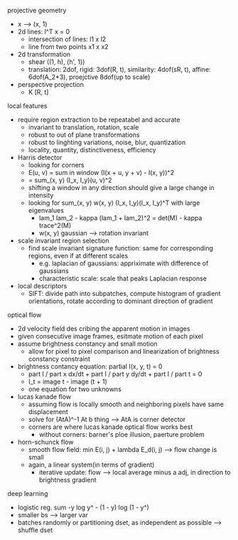 projective geometry
- x --> (x, 1)
- 2d lines: l^T x = 0
  - intersection of lines: l1 x l2
  - line from two points x1 x x2
- 2d transformation
  - shear ((1, h), (h', 1))
  - translation: 2dof, rigid: 3dof(R, t), similarity: 4dof(sR, t), affine: 6dof(A_2*3), proejctive 8dof(up to scale)
- perspective projection
  - K [R, t]

local features
- require region extraction to be repeatabel and accurate
  - invariant to translation, rotation, scale
  - robust to out of plane transformations
  - robust to linghting variations, noise, blur, quantization
  - locality, quantity, distinctiveness, efficiency
- Harris detector
  - looking for corners
  - E(u, v) = sum in window (I(x + u, y + v) - I(x, y))^2
  - = sum_(x, y) (I_x, I_y)(u, v)^2
  - shifting a window in any direction should give a large change in intensity
  - looking for sum_(x, y) w(x, y) (I_x, I_y)(I_x, I_y)^T with large eigenvalues
    - lam_1 lam_2 - kappa (lam_1 + lam_2)^2 = det(M) - kappa trace^2(M)
    - w(x, y) gaussian --> rotation invariant
- scale invariant region selection
  - find scale invariant signature function: same for corresponding regions, even if at different scales
    - e.g. laplacian of gaussians: appriximate with difference of gaussians
    - characteristic scale: scale that peaks Laplacian response
- local descriptors
  - SIFT: divide path into subpatches, compute histogram of gradient orientations, rotate according to dominant direction of gradient

optical flow
- 2d velocity field des cribing the apparent motion in images
- given consecutive image frames, esitmate motion of each pixel
- assume brightness constancy and small motion
  - allow for pixel to pixel comparison and linearization of brightness constancy constraint
- brightness contancy equation: partial I(x, y, t) = 0
  - part I / part x dx/dt + part I / part y dy/dt + part I / part t = 0
  - I_t = image t - image (t + 1)
  - one equation for two unknowns
- lucas kanade flow
  - assuming flow is locally smooth and neighboring pixels have same displacement
  - solve for (AtA)^-1 At b thing --> AtA is corner detector
  - corners are where lucas kanade optical flow works best
    - without corners: barner's ploe illusion, paerture problem
- horn-schunck flow
  - smooth flow field: min E(i, j) + lambda E_d(i, j) --> flow change is small
  - again, a linear system(in terms of gradient)
    - iterative update: flow --> local average minus a adj, in direction to brightness gradient

deep learning
- logistic reg. sum -y log y^ - (1 - y) log (1 - y^)
- smaller bs --> larger var
- batches randomly or partitioning dset, as independent as possible --> shuffle dset